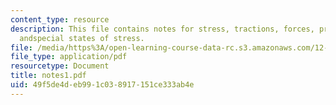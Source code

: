 ```yaml
---
content_type: resource
description: This file contains notes for stress, tractions, forces, principal stresses,
  andspecial states of stress.
file: /media/https%3A/open-learning-course-data-rc.s3.amazonaws.com/12-113-structural-geology-fall-2005/49f5de4deb991c038917151ce333ab4e_notes1.pdf
file_type: application/pdf
resourcetype: Document
title: notes1.pdf
uid: 49f5de4d-eb99-1c03-8917-151ce333ab4e
---
```


